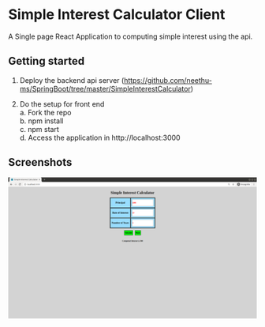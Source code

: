 # Simple Interest Calculator Client

A Single page React Application to computing simple interest using the api.

## Getting started

1. Deploy the backend api server (https://github.com/neethu-ms/SpringBoot/tree/master/SimpleInterestCalculator)

2. Do the setup for front end \
   a. Fork the repo \
   b. npm install \
   c. npm start \
   d. Access the application in http://localhost:3000

## Screenshots

   !["Simple Interest Calculator"](docs/simpleInterestCalculator.png)
